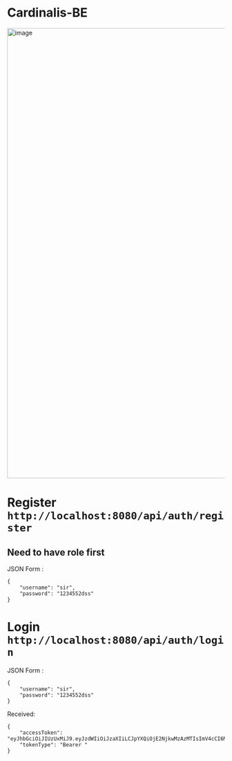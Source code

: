 # Cardinalis-BE
<img width="1042" alt="image" src="https://user-images.githubusercontent.com/67695658/202983565-df89c02f-f349-462e-b497-9f343b74acc1.png">

# Register ```http://localhost:8080/api/auth/register```
## Need to have role first
JSON Form :
```
{
    "username": "sir",
    "password": "1234552dss"
}
```
# Login ```http://localhost:8080/api/auth/login```
JSON Form :
```
{
    "username": "sir",
    "password": "1234552dss"
}
```
Received: 
```
{
    "accessToken": "eyJhbGciOiJIUzUxMiJ9.eyJzdWIiOiJzaXIiLCJpYXQiOjE2NjkwMzAzMTIsImV4cCI6MTY2OTAzMDM4Mn0.70gL1ial_bic0hbbA0kAlISQc9Mv7QQW_Wcn98PREESvauGkf9Fk5R8C5FjevR_0FymVO15iBqFmYJAR0jAcyQ",
    "tokenType": "Bearer "
}
```
